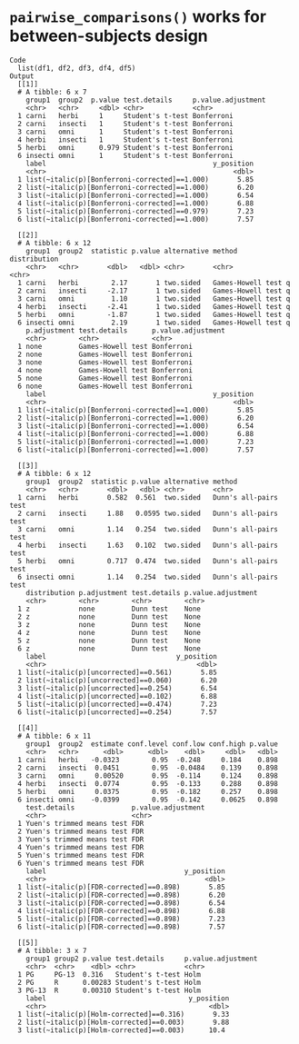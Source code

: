 # `pairwise_comparisons()` works for between-subjects design

    Code
      list(df1, df2, df3, df4, df5)
    Output
      [[1]]
      # A tibble: 6 x 7
        group1  group2  p.value test.details     p.value.adjustment
        <chr>   <chr>     <dbl> <chr>            <chr>             
      1 carni   herbi     1     Student's t-test Bonferroni        
      2 carni   insecti   1     Student's t-test Bonferroni        
      3 carni   omni      1     Student's t-test Bonferroni        
      4 herbi   insecti   1     Student's t-test Bonferroni        
      5 herbi   omni      0.979 Student's t-test Bonferroni        
      6 insecti omni      1     Student's t-test Bonferroni        
        label                                         y_position
        <chr>                                              <dbl>
      1 list(~italic(p)[Bonferroni-corrected]==1.000)       5.85
      2 list(~italic(p)[Bonferroni-corrected]==1.000)       6.20
      3 list(~italic(p)[Bonferroni-corrected]==1.000)       6.54
      4 list(~italic(p)[Bonferroni-corrected]==1.000)       6.88
      5 list(~italic(p)[Bonferroni-corrected]==0.979)       7.23
      6 list(~italic(p)[Bonferroni-corrected]==1.000)       7.57
      
      [[2]]
      # A tibble: 6 x 12
        group1  group2  statistic p.value alternative method            distribution
        <chr>   <chr>       <dbl>   <dbl> <chr>       <chr>             <chr>       
      1 carni   herbi        2.17       1 two.sided   Games-Howell test q           
      2 carni   insecti     -2.17       1 two.sided   Games-Howell test q           
      3 carni   omni         1.10       1 two.sided   Games-Howell test q           
      4 herbi   insecti     -2.41       1 two.sided   Games-Howell test q           
      5 herbi   omni        -1.87       1 two.sided   Games-Howell test q           
      6 insecti omni         2.19       1 two.sided   Games-Howell test q           
        p.adjustment test.details      p.value.adjustment
        <chr>        <chr>             <chr>             
      1 none         Games-Howell test Bonferroni        
      2 none         Games-Howell test Bonferroni        
      3 none         Games-Howell test Bonferroni        
      4 none         Games-Howell test Bonferroni        
      5 none         Games-Howell test Bonferroni        
      6 none         Games-Howell test Bonferroni        
        label                                         y_position
        <chr>                                              <dbl>
      1 list(~italic(p)[Bonferroni-corrected]==1.000)       5.85
      2 list(~italic(p)[Bonferroni-corrected]==1.000)       6.20
      3 list(~italic(p)[Bonferroni-corrected]==1.000)       6.54
      4 list(~italic(p)[Bonferroni-corrected]==1.000)       6.88
      5 list(~italic(p)[Bonferroni-corrected]==1.000)       7.23
      6 list(~italic(p)[Bonferroni-corrected]==1.000)       7.57
      
      [[3]]
      # A tibble: 6 x 12
        group1  group2  statistic p.value alternative method               
        <chr>   <chr>       <dbl>   <dbl> <chr>       <chr>                
      1 carni   herbi       0.582  0.561  two.sided   Dunn's all-pairs test
      2 carni   insecti     1.88   0.0595 two.sided   Dunn's all-pairs test
      3 carni   omni        1.14   0.254  two.sided   Dunn's all-pairs test
      4 herbi   insecti     1.63   0.102  two.sided   Dunn's all-pairs test
      5 herbi   omni        0.717  0.474  two.sided   Dunn's all-pairs test
      6 insecti omni        1.14   0.254  two.sided   Dunn's all-pairs test
        distribution p.adjustment test.details p.value.adjustment
        <chr>        <chr>        <chr>        <chr>             
      1 z            none         Dunn test    None              
      2 z            none         Dunn test    None              
      3 z            none         Dunn test    None              
      4 z            none         Dunn test    None              
      5 z            none         Dunn test    None              
      6 z            none         Dunn test    None              
        label                                y_position
        <chr>                                     <dbl>
      1 list(~italic(p)[uncorrected]==0.561)       5.85
      2 list(~italic(p)[uncorrected]==0.060)       6.20
      3 list(~italic(p)[uncorrected]==0.254)       6.54
      4 list(~italic(p)[uncorrected]==0.102)       6.88
      5 list(~italic(p)[uncorrected]==0.474)       7.23
      6 list(~italic(p)[uncorrected]==0.254)       7.57
      
      [[4]]
      # A tibble: 6 x 11
        group1  group2  estimate conf.level conf.low conf.high p.value
        <chr>   <chr>      <dbl>      <dbl>    <dbl>     <dbl>   <dbl>
      1 carni   herbi   -0.0323        0.95  -0.248     0.184    0.898
      2 carni   insecti  0.0451        0.95  -0.0484    0.139    0.898
      3 carni   omni     0.00520       0.95  -0.114     0.124    0.898
      4 herbi   insecti  0.0774        0.95  -0.133     0.288    0.898
      5 herbi   omni     0.0375        0.95  -0.182     0.257    0.898
      6 insecti omni    -0.0399        0.95  -0.142     0.0625   0.898
        test.details              p.value.adjustment
        <chr>                     <chr>             
      1 Yuen's trimmed means test FDR               
      2 Yuen's trimmed means test FDR               
      3 Yuen's trimmed means test FDR               
      4 Yuen's trimmed means test FDR               
      5 Yuen's trimmed means test FDR               
      6 Yuen's trimmed means test FDR               
        label                                  y_position
        <chr>                                       <dbl>
      1 list(~italic(p)[FDR-corrected]==0.898)       5.85
      2 list(~italic(p)[FDR-corrected]==0.898)       6.20
      3 list(~italic(p)[FDR-corrected]==0.898)       6.54
      4 list(~italic(p)[FDR-corrected]==0.898)       6.88
      5 list(~italic(p)[FDR-corrected]==0.898)       7.23
      6 list(~italic(p)[FDR-corrected]==0.898)       7.57
      
      [[5]]
      # A tibble: 3 x 7
        group1 group2 p.value test.details     p.value.adjustment
        <chr>  <chr>    <dbl> <chr>            <chr>             
      1 PG     PG-13  0.316   Student's t-test Holm              
      2 PG     R      0.00283 Student's t-test Holm              
      3 PG-13  R      0.00310 Student's t-test Holm              
        label                                   y_position
        <chr>                                        <dbl>
      1 list(~italic(p)[Holm-corrected]==0.316)       9.33
      2 list(~italic(p)[Holm-corrected]==0.003)       9.88
      3 list(~italic(p)[Holm-corrected]==0.003)      10.4 
      

